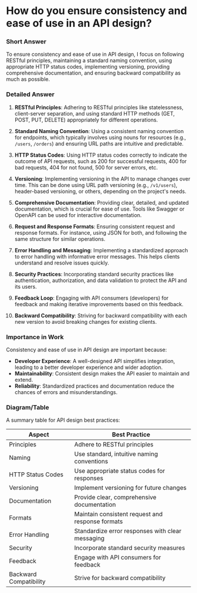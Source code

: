 # How do you ensure consistency and ease of use in an API design?

### Short Answer
To ensure consistency and ease of use in API design, I focus on following RESTful principles, maintaining a standard naming convention, using appropriate HTTP status codes, implementing versioning, providing comprehensive documentation, and ensuring backward compatibility as much as possible.

### Detailed Answer
1. **RESTful Principles**: Adhering to RESTful principles like statelessness, client-server separation, and using standard HTTP methods (GET, POST, PUT, DELETE) appropriately for different operations.

2. **Standard Naming Convention**: Using a consistent naming convention for endpoints, which typically involves using nouns for resources (e.g., `/users`, `/orders`) and ensuring URL paths are intuitive and predictable.

3. **HTTP Status Codes**: Using HTTP status codes correctly to indicate the outcome of API requests, such as 200 for successful requests, 400 for bad requests, 404 for not found, 500 for server errors, etc.

4. **Versioning**: Implementing versioning in the API to manage changes over time. This can be done using URL path versioning (e.g., `/v1/users`), header-based versioning, or others, depending on the project's needs.

5. **Comprehensive Documentation**: Providing clear, detailed, and updated documentation, which is crucial for ease of use. Tools like Swagger or OpenAPI can be used for interactive documentation.

6. **Request and Response Formats**: Ensuring consistent request and response formats. For instance, using JSON for both, and following the same structure for similar operations.

7. **Error Handling and Messaging**: Implementing a standardized approach to error handling with informative error messages. This helps clients understand and resolve issues quickly.

8. **Security Practices**: Incorporating standard security practices like authentication, authorization, and data validation to protect the API and its users.

9. **Feedback Loop**: Engaging with API consumers (developers) for feedback and making iterative improvements based on this feedback.

10. **Backward Compatibility**: Striving for backward compatibility with each new version to avoid breaking changes for existing clients.

### Importance in Work
Consistency and ease of use in API design are important because:

- **Developer Experience**: A well-designed API simplifies integration, leading to a better developer experience and wider adoption.
- **Maintainability**: Consistent design makes the API easier to maintain and extend.
- **Reliability**: Standardized practices and documentation reduce the chances of errors and misunderstandings.

### Diagram/Table
A summary table for API design best practices:

| Aspect                | Best Practice                         |
|-----------------------|---------------------------------------|
| Principles            | Adhere to RESTful principles          |
| Naming                | Use standard, intuitive naming conventions |
| HTTP Status Codes     | Use appropriate status codes for responses |
| Versioning            | Implement versioning for future changes |
| Documentation         | Provide clear, comprehensive documentation |
| Formats               | Maintain consistent request and response formats |
| Error Handling        | Standardize error responses with clear messaging |
| Security              | Incorporate standard security measures |
| Feedback              | Engage with API consumers for feedback |
| Backward Compatibility| Strive for backward compatibility     |